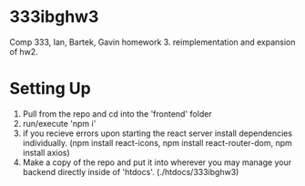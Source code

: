 # 333ibghw3
Comp 333, Ian, Bartek, Gavin homework 3. reimplementation and expansion of hw2.
# Setting Up
1. Pull from the repo and cd into the 'frontend' folder
2. run/execute 'npm i'
3. if you recieve errors upon starting the react server install dependencies individually. (npm install react-icons, npm install react-router-dom, npm install axios)
4. Make a copy of the repo and put it into wherever you may manage your backend directly inside of 'htdocs'. (./htdocs/333ibghw3)
